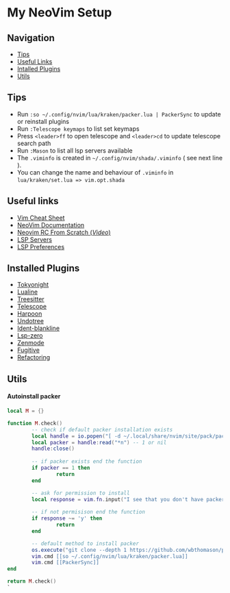 # My NeoVim Setup

## Navigation
- [Tips](https://github.com/mr-ema/dotfiles/tree/main/config/nvim#tips)
- [Useful Links](https://github.com/mr-ema/dotfiles/tree/main/config/nvim#useful-links)
- [Intalled Plugins](https://github.com/mr-ema/dotfiles/tree/main/config/nvim#installed-plugins)
- [Utils](https://github.com/mr-ema/dotfiles/tree/main/config/nvim#utils)

## Tips
- Run `:so ~/.config/nvim/lua/kraken/packer.lua | PackerSync` to update or reinstall plugins 
- Run `:Telescope keymaps` to list set keymaps
- Press `<leader>ff` to open telescope and `<leader>cd` to update telescope search path
- Run `:Mason` to list all lsp servers available
- The `.viminfo` is created in `~/.config/nvim/shada/.viminfo` ( see next line ). 
- You can change the name and behaviour of `.viminfo` in `lua/kraken/set.lua => vim.opt.shada`

## Useful links
- [Vim Cheat Sheet](https://vim.rtorr.com/)
- [NeoVim Documentation](https://neovim.io/doc/)
- [Neovim RC From Scratch (_Video_)](https://www.youtube.com/watch?v=w7i4amO_zaE)
- [LSP Servers](https://github.com/williamboman/mason.nvim#commands)
- [LSP Preferences](https://github.com/VonHeikemen/lsp-zero.nvim#choose-your-features)

## Installed Plugins
- [Tokyonight](https://github.com/folke/tokyonight.nvim)
- [Lualine](https://github.com/nvim-lualine/lualine.nvim)
- [Treesitter](https://github.com/nvim-treesitter/nvim-treesitter)
- [Telescope](https://github.com/nvim-telescope/telescope.nvim)
- [Harpoon](https://github.com/ThePrimeagen/harpoon)
- [Undotree](https://github.com/mbbill/undotree)
- [Ident-blankline](https://github.com/lukas-reineke/indent-blankline.nvim)
- [Lsp-zero](https://github.com/VonHeikemen/lsp-zero.nvim)
- [Zenmode](https://github.com/folke/zen-mode.nvim)
- [Fugitive](https://github.com/tpope/vim-fugitive)
- [Refactoring](https://github.com/ThePrimeagen/refactoring.nvim#refactoringnvim)

## Utils
#### Autoinstall packer

```lua
local M = {}

function M.check()
        -- check if default packer installation exists
        local handle = io.popen("[ -d ~/.local/share/nvim/site/pack/packer ] && echo 1", "r")
        local packer = handle:read("*n") -- 1 or nil
        handle:close()
        
        -- if packer exists end the function
        if packer == 1 then 
                return
        end

        -- ask for permission to install
        local response = vim.fn.input("I see that you don't have packer installed do you wanna installed? (y/n) ", "y")
    
        -- if not permisison end the function 
        if response ~= 'y' then
                return
        end

        -- default method to install packer
        os.execute("git clone --depth 1 https://github.com/wbthomason/packer.nvim ~/.local/share/nvim/site/pack/packer/start/packer.nvim")
        vim.cmd [[so ~/.config/nvim/lua/kraken/packer.lua]]
        vim.cmd [[PackerSync]]
end

return M.check()
`
